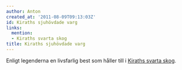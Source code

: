 ```yaml
---
author: Anton
created_at: '2011-08-09T09:13:03Z'
id: Kiraths sjuhövdade varg
links:
  mention:
  - Kiraths svarta skog
title: Kiraths sjuhövdade varg
---
```


Enligt legenderna en livsfarlig best som håller till i [Kiraths svarta skog].

  [Kiraths svarta skog]: Kiraths_svarta_skog
